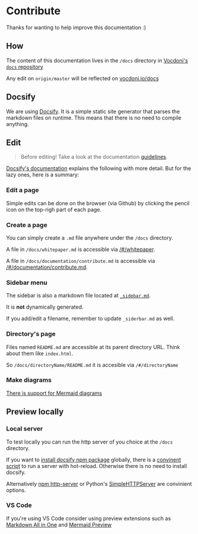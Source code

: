 # Contribute

Thanks for wanting to help improve this documentation :)

## How

The content of this documentation lives in the `/docs` directory in [Vocdoni's `docs` repository](https://github.com/vocdoni/docs)

Any edit on `origin/master` will be reflected on [vocdoni.io/docs](http://vocdoni.io/docs/#/)

## Docsify

We are using [Docsify](https://docsify.js.org/#/).  It is a simple static site generator that parses the markdown files on runtime. This means that there is no need to compile anything.

## Edit

> Before editing!
> Take a look at the documentation [guidelines](/doumentation/guidelines.md).

[Docsify's documentation](https://docsify.js.org/#/more-pages) explains the following with more detail. But for the lazy ones, here is a summary:

### Edit a page

Simple edits can be done on the browser (via Github) by clicking the pencil icon on the top-righ part of each page.

### Create a page

You can simply create a `.md` file anywhere under the `/docs` directory.

A file in `/docs/whitepaper.md` is accessible via [/#/whitepaper](http://vocdoni.io/docs/#/whitepaper).

A file in `/docs/documentation/contribute.md` is accessible via [/#/documentation/contribute.md](http://vocdoni.io/docs/#/documentation/contribute).

### Sidebar menu

The sidebar is also a markdown file located at [`_sidebar.md`](https://github.com/vocdoni/docs/blob/master/docs/_sidebar.md).

It is **not** dynamically generated.

If you add/edit a filename, remember to update `_siderbar.md` as well.

### Directory's page

Files named `README.md` are accessible at its parent directory URL. Think about them like  `index.html`.

So `/docs/directoryName/README.md` it is accesible via `/#/directoryName`

### Make diagrams

[There is support for Mermaid diagrams](/documentation/mermaid.md)

## Preview locally

### Local server

To test locally you can run the http server of you choice at the `/docs` directory.

If you want to [install docsify npm package](https://docsify.js.org/#/quickstart?id=quick-start) globally, there is a [convinent script](https://docsify.js.org/#/quickstart?id=preview-your-site) to run a server with hot-reload. Otherwise there is no need to install docsify.

Alternatively [npm http-server](https://www.npmjs.com/package/http-server) or
Python's [SimpleHTTPServer](https://docs.python.org/2/library/simplehttpserver.html) are convinient options.

### VS Code

If you're using VS Code consider using preview extensions such as [Markdown All in One](https://marketplace.visualstudio.com/items?itemName=yzhang.markdown-all-in-one) and [Mermaid Preview](https://marketplace.visualstudio.com/items?itemName=vstirbu.vscode-mermaid-preview)